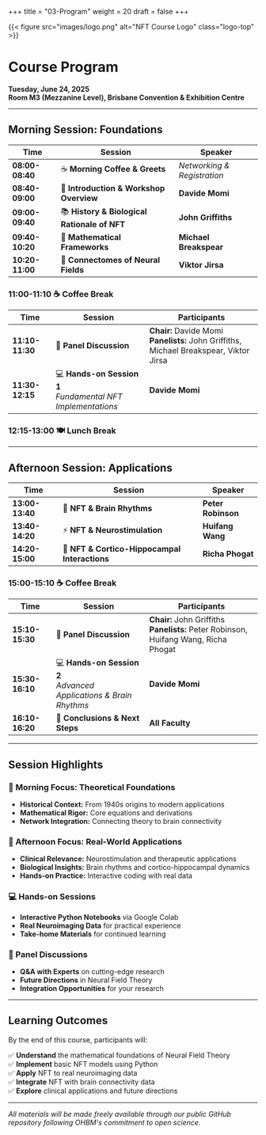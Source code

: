 +++
title = "03-Program"
weight = 20
draft = false
+++

<style>
figure.logo-top {
  float: right;
  width: 176px; /* image + padding */
  margin-left: 20px;
  margin-top: -20px;
  background-color: white;
  padding: 8px;
  border-radius: 4px;
}
figure.logo-top img {
  width: 160px;
  display: block;
}
</style>

{{< figure src="images/logo.png" alt="NFT Course Logo" class="logo-top" >}}


# Course Program

**Tuesday, June 24, 2025**  
**Room M3 (Mezzanine Level), Brisbane Convention & Exhibition Centre**

---

## **Morning Session: Foundations**

| Time | Session | Speaker |
|------|---------|---------|
| **08:00-08:40** | ☕ **Morning Coffee & Greets** | *Networking & Registration* |
| **08:40-09:00** | 🎯 **Introduction & Workshop Overview** | **Davide Momi** |
| **09:00-09:40** | 📚 **History & Biological Rationale of NFT** | **John Griffiths** |
| **09:40-10:20** | 🧮 **Mathematical Frameworks** | **Michael Breakspear** |
| **10:20-11:00** | 🧠 **Connectomes of Neural Fields** | **Viktor Jirsa** |

### **11:00-11:10** ☕ **Coffee Break**

| Time | Session | Participants |
|------|---------|--------------|
| **11:10-11:30** | 💬 **Panel Discussion** | **Chair:** Davide Momi<br>**Panelists:** John Griffiths, Michael Breakspear, Viktor Jirsa |
| **11:30-12:15** | 💻 **Hands-on Session 1**<br>*Fundamental NFT Implementations* | **Davide Momi** |

### **12:15-13:00** 🍽️ **Lunch Break**

---

## **Afternoon Session: Applications**

| Time | Session | Speaker |
|------|---------|---------|
| **13:00-13:40** | 🌊 **NFT & Brain Rhythms** | **Peter Robinson** |
| **13:40-14:20** | ⚡ **NFT & Neurostimulation** | **Huifang Wang** |
| **14:20-15:00** | 🧩 **NFT & Cortico-Hippocampal Interactions** | **Richa Phogat** |

### **15:00-15:10** ☕ **Coffee Break**

| Time | Session | Participants |
|------|---------|--------------|
| **15:10-15:30** | 💬 **Panel Discussion** | **Chair:** John Griffiths<br>**Panelists:** Peter Robinson, Huifang Wang, Richa Phogat |
| **15:30-16:10** | 💻 **Hands-on Session 2**<br>*Advanced Applications & Brain Rhythms* | **Davide Momi** |
| **16:10-16:20** | 🎊 **Conclusions & Next Steps** | **All Faculty** |

---

## **Session Highlights**

### **🌅 Morning Focus: Theoretical Foundations**
- **Historical Context:** From 1940s origins to modern applications
- **Mathematical Rigor:** Core equations and derivations
- **Network Integration:** Connecting theory to brain connectivity

### **🌆 Afternoon Focus: Real-World Applications**
- **Clinical Relevance:** Neurostimulation and therapeutic applications
- **Biological Insights:** Brain rhythms and cortico-hippocampal dynamics
- **Hands-on Practice:** Interactive coding with real data

### **💻 Hands-on Sessions**
- **Interactive Python Notebooks** via Google Colab
- **Real Neuroimaging Data** for practical experience
- **Take-home Materials** for continued learning

### **💬 Panel Discussions**
- **Q&A with Experts** on cutting-edge research
- **Future Directions** in Neural Field Theory
- **Integration Opportunities** for your research

---

## **Learning Outcomes**

By the end of this course, participants will:

✅ **Understand** the mathematical foundations of Neural Field Theory  
✅ **Implement** basic NFT models using Python  
✅ **Apply** NFT to real neuroimaging data  
✅ **Integrate** NFT with brain connectivity data  
✅ **Explore** clinical applications and future directions  

---

*All materials will be made freely available through our public GitHub repository following OHBM's commitment to open science.*
